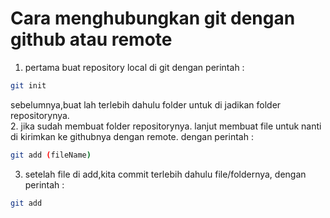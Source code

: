 # Cara menghubungkan git dengan github atau remote
1. pertama buat repository local di git dengan perintah : <br>
```sh
git init
```
sebelumnya,buat lah terlebih dahulu folder untuk di jadikan folder repositorynya.
<br>
2. jika sudah membuat folder repositorynya. lanjut membuat file untuk nanti di kirimkan ke githubnya dengan remote. dengan perintah : 
```sh
git add (fileName)
```
3. setelah file di add,kita commit terlebih dahulu file/foldernya, dengan perintah :
```sh
git add
```











